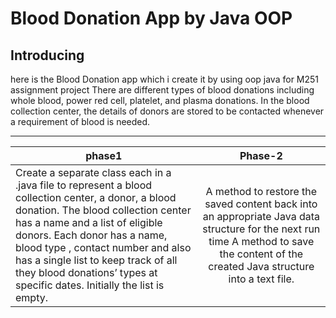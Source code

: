 # Blood Donation App by Java OOP 
## Introducing 
here is the Blood Donation app which i create it by using oop java for M251 assignment project 
There are different types of blood donations including whole blood, power red cell, platelet, and plasma donations.
In the blood collection center, the details of donors are stored to be contacted whenever a requirement of blood is needed.

----


| phase1                                                                                                                                                                                                                                                                                                                                                             |                                                                                       Phase-2                                                                                       |
|----------------------------------------------------------------------------------------------------------------------------------------------------------------------------------------------------------------------------------------------------------------------------------------------------------------------------------------------------------------------|:--------------------------------------------------------------------------------------------------------------------------------------------------------------------------------------:|
| Create a separate class each in a .java file to represent a blood collection center, a donor, a blood donation. The blood collection center has a name and a list of eligible donors. Each donor has a name, blood type , contact number and also has a single list to keep track of all they blood donations’ types at specific dates. Initially the list is empty. | A method to restore the saved content back into an appropriate Java data structure for the next run time  A method to save the content of the created Java structure into a text file. |
